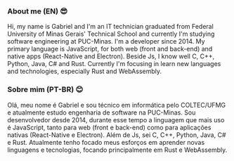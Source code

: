 ### About me (EN) 😎

Hi, my name is Gabriel and I'm an IT technician graduated from Federal University of Minas Gerais' Technical School and currently I'm studying software engineering at PUC-Minas. I'm a developer since 2014. My primary language is JavaScript, for both web (front and back-end) and native apps (React-Native and Electron). Beside Js, I know well C, C++, Python, Java, C# and Rust. Currently I'm focusing in learn new languages and technologies, especially Rust and WebAssembly.

### Sobre mim (PT-BR) 😊

Olá, meu nome é Gabriel e sou técnico em informática pelo COLTEC/UFMG e atualmente estudo engenharia de software na PUC-Minas. Sou desenvolvedor desde 2014, durante esse tempo a linguagem que mais uso é JavaScript, tanto para web (front e back-end) como para aplicações nativas (React-Native e Electron). Além de Js, sei C, C++, Python, Java, C# e Rust. Atualmente tenho focado meus esforços em aprender novas linguagens e tecnologias, focando principalmente em Rust e WebAssembly.

